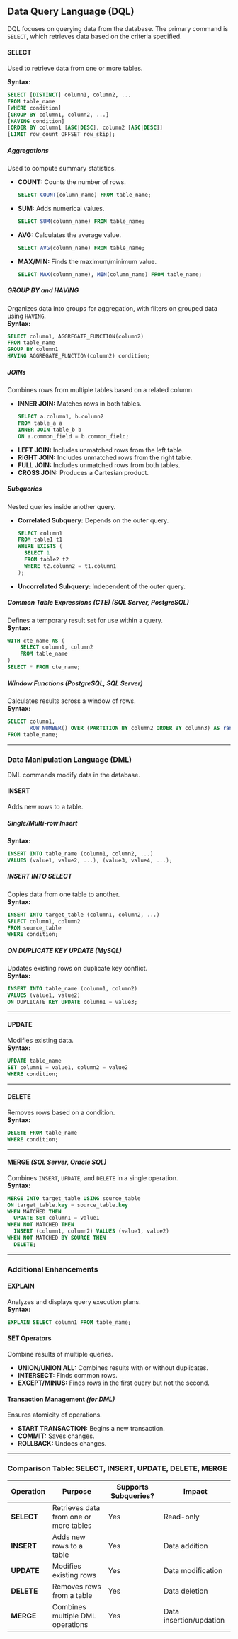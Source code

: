## **Data Query Language (DQL)**  
DQL focuses on querying data from the database. The primary command is `SELECT`, which retrieves data based on the criteria specified.

#### **SELECT**  
Used to retrieve data from one or more tables.  

**Syntax:**  
```sql
SELECT [DISTINCT] column1, column2, ...
FROM table_name
[WHERE condition]
[GROUP BY column1, column2, ...]
[HAVING condition]
[ORDER BY column1 [ASC|DESC], column2 [ASC|DESC]]
[LIMIT row_count OFFSET row_skip];
```

##### **Aggregations**  
Used to compute summary statistics.  
- **COUNT:** Counts the number of rows.  
  ```sql
  SELECT COUNT(column_name) FROM table_name;
  ```
- **SUM:** Adds numerical values.  
  ```sql
  SELECT SUM(column_name) FROM table_name;
  ```
- **AVG:** Calculates the average value.  
  ```sql
  SELECT AVG(column_name) FROM table_name;
  ```
- **MAX/MIN:** Finds the maximum/minimum value.  
  ```sql
  SELECT MAX(column_name), MIN(column_name) FROM table_name;
  ```

##### **GROUP BY and HAVING**  
Organizes data into groups for aggregation, with filters on grouped data using `HAVING`.  
**Syntax:**  
```sql
SELECT column1, AGGREGATE_FUNCTION(column2)
FROM table_name
GROUP BY column1
HAVING AGGREGATE_FUNCTION(column2) condition;
```

##### **JOINs**  
Combines rows from multiple tables based on a related column.  
- **INNER JOIN:** Matches rows in both tables.  
  ```sql
  SELECT a.column1, b.column2
  FROM table_a a
  INNER JOIN table_b b
  ON a.common_field = b.common_field;
  ```
- **LEFT JOIN:** Includes unmatched rows from the left table.  
- **RIGHT JOIN:** Includes unmatched rows from the right table.  
- **FULL JOIN:** Includes unmatched rows from both tables.  
- **CROSS JOIN:** Produces a Cartesian product.  

##### **Subqueries**  
Nested queries inside another query.  
- **Correlated Subquery:** Depends on the outer query.  
  ```sql
  SELECT column1
  FROM table1 t1
  WHERE EXISTS (
    SELECT 1
    FROM table2 t2
    WHERE t2.column2 = t1.column1
  );
  ```
- **Uncorrelated Subquery:** Independent of the outer query.  

##### **Common Table Expressions (CTE)** *(SQL Server, PostgreSQL)*  
Defines a temporary result set for use within a query.  
**Syntax:**  
```sql
WITH cte_name AS (
    SELECT column1, column2
    FROM table_name
)
SELECT * FROM cte_name;
```

##### **Window Functions** *(PostgreSQL, SQL Server)*  
Calculates results across a window of rows.  
**Syntax:**  
```sql
SELECT column1,
       ROW_NUMBER() OVER (PARTITION BY column2 ORDER BY column3) AS rank
FROM table_name;
```

---

### **Data Manipulation Language (DML)**  
DML commands modify data in the database.

#### **INSERT**  
Adds new rows to a table.  

##### **Single/Multi-row Insert**  
**Syntax:**  
```sql
INSERT INTO table_name (column1, column2, ...)
VALUES (value1, value2, ...), (value3, value4, ...);
```

##### **INSERT INTO SELECT**  
Copies data from one table to another.  
**Syntax:**  
```sql
INSERT INTO target_table (column1, column2, ...)
SELECT column1, column2
FROM source_table
WHERE condition;
```

##### **ON DUPLICATE KEY UPDATE** *(MySQL)*  
Updates existing rows on duplicate key conflict.  
**Syntax:**  
```sql
INSERT INTO table_name (column1, column2)
VALUES (value1, value2)
ON DUPLICATE KEY UPDATE column1 = value3;
```

---

#### **UPDATE**  
Modifies existing data.  
**Syntax:**  
```sql
UPDATE table_name
SET column1 = value1, column2 = value2
WHERE condition;
```

---

#### **DELETE**  
Removes rows based on a condition.  
**Syntax:**  
```sql
DELETE FROM table_name
WHERE condition;
```

---

#### **MERGE** *(SQL Server, Oracle SQL)*  
Combines `INSERT`, `UPDATE`, and `DELETE` in a single operation.  
**Syntax:**  
```sql
MERGE INTO target_table USING source_table
ON target_table.key = source_table.key
WHEN MATCHED THEN
  UPDATE SET column1 = value1
WHEN NOT MATCHED THEN
  INSERT (column1, column2) VALUES (value1, value2)
WHEN NOT MATCHED BY SOURCE THEN
  DELETE;
```

---

### **Additional Enhancements**  

#### **EXPLAIN**  
Analyzes and displays query execution plans.  
**Syntax:**  
```sql
EXPLAIN SELECT column1 FROM table_name;
```

#### **SET Operators**  
Combine results of multiple queries.  
- **UNION/UNION ALL:** Combines results with or without duplicates.  
- **INTERSECT:** Finds common rows.  
- **EXCEPT/MINUS:** Finds rows in the first query but not the second.  

#### **Transaction Management** *(for DML)*  
Ensures atomicity of operations.  
- **START TRANSACTION:** Begins a new transaction.  
- **COMMIT:** Saves changes.  
- **ROLLBACK:** Undoes changes.  

---

### **Comparison Table: SELECT, INSERT, UPDATE, DELETE, MERGE**  

| **Operation** | **Purpose**                           | **Supports Subqueries?** | **Impact**              |  
|---------------|---------------------------------------|--------------------------|-------------------------|  
| **SELECT**    | Retrieves data from one or more tables | Yes                      | Read-only               |  
| **INSERT**    | Adds new rows to a table              | Yes                      | Data addition           |  
| **UPDATE**    | Modifies existing rows                | Yes                      | Data modification       |  
| **DELETE**    | Removes rows from a table             | Yes                      | Data deletion           |  
| **MERGE**     | Combines multiple DML operations      | Yes                      | Data insertion/updation |  


